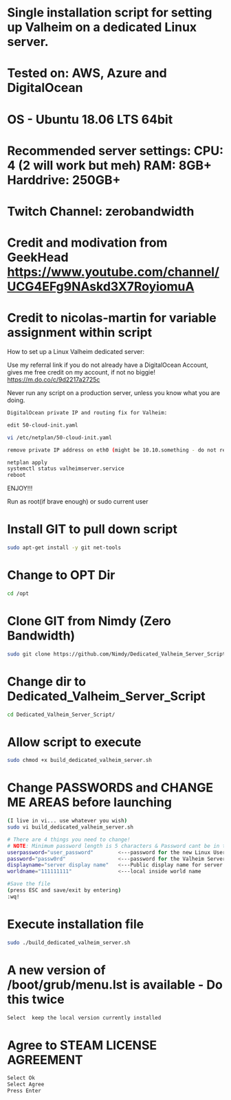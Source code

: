 # Single installation script for setting up Valheim on a dedicated Linux server.
# Tested on: AWS, Azure and DigitalOcean
# OS - Ubuntu 18.06 LTS 64bit
# Recommended server settings:  CPU: 4 (2 will work but meh)  RAM: 8GB+  Harddrive: 250GB+
# Twitch Channel: zerobandwidth
# Credit and modivation from GeekHead https://www.youtube.com/channel/UCG4EFg9NAskd3X7RoyiomuA
# Credit to nicolas-martin for variable assignment within script

How to set up a Linux Valheim dedicated server:

Use my referral link if you do not already have a DigitalOcean Account, gives me free credit on my account, if not no biggie!
https://m.do.co/c/9d2217a2725c

Never run any script on a production server, unless you know what you are doing.


```sh
DigitalOcean private IP and routing fix for Valheim:

edit 50-cloud-init.yaml

vi /etc/netplan/50-cloud-init.yaml

remove private IP address on eth0 (might be 10.10.something - do not remove your public IP the same one you use to SSH into the server or access it)

netplan apply
systemctl status valheimserver.service
reboot
```

ENJOY!!!


Run as root(if brave enough) or sudo current user 


Install GIT to pull down script
=
```sh
sudo apt-get install -y git net-tools
```
Change to OPT Dir
=
```sh
cd /opt
```

Clone GIT from Nimdy (Zero Bandwidth)
=
```sh
sudo git clone https://github.com/Nimdy/Dedicated_Valheim_Server_Script.git
```
Change dir to Dedicated_Valheim_Server_Script
=
```sh
cd Dedicated_Valheim_Server_Script/
```

Allow script to execute
=
```sh
sudo chmod +x build_dedicated_valheim_server.sh
```

Change PASSWORDS and CHANGE ME AREAS before launching
=
```sh
(I live in vi... use whatever you wish)
sudo vi build_dedicated_valheim_server.sh

# There are 4 things you need to change!
# NOTE: Minimum password length is 5 characters & Password cant be in the server name.
userpassword="user_password"        <---password for the new Linux User it creates
password="passw0rd"                 <---password for the Valheim Server Access
displayname="server display name"   <---Public display name for server
worldname="111111111"               <---local inside world name

#Save the file
(press ESC and save/exit by entering)
:wq!
```


Execute installation file
=
```sh
sudo ./build_dedicated_valheim_server.sh
```
A new version of /boot/grub/menu.lst is available  -  Do this twice
=
```sh
Select  keep the local version currently installed
```

Agree to STEAM LICENSE AGREEMENT
=
```sh
Select Ok
Select Agree
Press Enter
```
